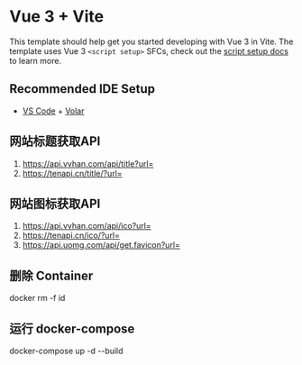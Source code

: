 # Vue 3 + Vite

This template should help get you started developing with Vue 3 in Vite. The template uses Vue 3 `<script setup>` SFCs, check out the [script setup docs](https://v3.vuejs.org/api/sfc-script-setup.html#sfc-script-setup) to learn more.

## Recommended IDE Setup

- [VS Code](https://code.visualstudio.com/) + [Volar](https://marketplace.visualstudio.com/items?itemName=Vue.volar)

## 网站标题获取API
1. https://api.vvhan.com/api/title?url=
2. https://tenapi.cn/title/?url=

## 网站图标获取API
1. https://api.vvhan.com/api/ico?url=
2. https://tenapi.cn/ico/?url=
3. https://api.uomg.com/api/get.favicon?url=

## 删除 Container
docker rm -f id

## 运行 docker-compose
docker-compose up -d --build
